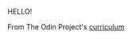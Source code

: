HELLO!

From The Odin Project's [curriculum](http://www.theodinproject.com/courses/web-development-101/lessons/html-css)

